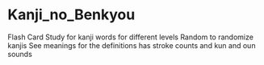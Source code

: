 # Kanji_no_Benkyou
Flash Card Study for kanji words for different levels
Random to randomize kanjis 
See meanings for the definitions
has stroke counts and kun and oun sounds
